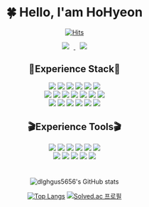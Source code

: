 <div align="center">
    
#  🍀 Hello, I'am HoHyeon

[![Hits](https://hits.seeyoufarm.com/api/count/incr/badge.svg?url=https%3A%2F%2Fgithub.com%2Fdlghgus5656&count_bg=%2379C83D&title_bg=%230F0E0E&icon=smugmug.svg&icon_color=%23FDFDFD&title=hits&edge_flat=false)](https://https://github.com/dlghgus5656)
    
<a href="https://notion.so/hohyeon-portfolio">
    <img 
        src="http://img.shields.io/badge/-Notion_portfolio-222222?style=flat&logo=Notion&link=https://notion.so/hohyeon-portfolio"
        style="height : auto; margin-left : 10px; margin-right : 10px;"/>
</a>

<a href="https://velog.io/@dlghgus5656">
    <img
        src="http://img.shields.io/badge/-Velog_blog-222222?style=flat&logo=Vector Logo Zone&link=https://velog.io/@dlghgus5656"
        style="height : auto; margin-left : 10px; margin-right : 10px;"/>
</a>
</br>
   
## 🎨Experience Stack🎨
<img src="https://img.shields.io/badge/JavaScript-F7DF1E?style=flat&logo=JavaScript&logoColor=white"/>
<img src="https://img.shields.io/badge/HTML-E34F26?style=flat-square&logo=HTML5&logoColor=white"/>
<img src="https://img.shields.io/badge/CSS-1572B6?style=flat-square&logo=CSS3&logoColor=white"/>
<img src="https://img.shields.io/badge/Python-3776AB?style=flat-square&logo=Python&logoColor=white"/>
<img src="https://img.shields.io/badge/Kotlin-7F52FF?style=flat-square&logo=Kotlin&logoColor=white"/>
<img src="https://img.shields.io/badge/Flutter-02569B?style=flat-square&logo=Flutter&logoColor=white"/>
</br>
<img src="https://img.shields.io/badge/React-61DAFB?style=flat-square&logo=React&logoColor=white"/>
<img src="https://img.shields.io/badge/bootstrap-7952B3?style=flat-square&logo=bootstrap&logoColor=white"/>
<img src="https://img.shields.io/badge/C-A8B9CC?style=flat-square&logo=C&logoColor=white"/>
<img src="https://img.shields.io/badge/Java-007396?style=flat-square&logo=Java&logoColor=white"/>
<img src="https://img.shields.io/badge/Go-00ADD8?style=flat-square&logo=Go&logoColor=white"/>
<img src="https://img.shields.io/badge/MongoDB-47A248?style=flat-square&logo=MongoDB&logoColor=white"/>
<img src="https://img.shields.io/badge/Docker-2496ED?style=flat-square&logo=Docker&logoColor=white"/>
</br>
<img src="https://img.shields.io/badge/jQuery-0769AD?style=flat-square&logo=jQuery&logoColor=white"/>
<img src="https://img.shields.io/badge/Ajax-0769AD?style=flat-square&logo=Ajax&logoColor=white"/>
<img src="https://img.shields.io/badge/Flask-000000?style=flat-square&logo=Flask&logoColor=white"/>
<img src="https://img.shields.io/badge/Android-3DDC84?style=flat-square&logo=Android&logoColor=white"/>
<img src="https://img.shields.io/badge/Hyperledger-2F3134?style=flat-square&logo=Hyperledger&logoColor=white"/>
<img src="https://img.shields.io/badge/AWS-232F3E?style=flat-square&logo=Amazon AWS&logoColor=white"/>


## 🎬Experience Tools🎬
<img src="https://img.shields.io/badge/GitHub-181717?style=flat-square&logo=GitHub&logoColor=white"/>
<img src="https://img.shields.io/badge/GitHub Desktop-181717?style=flat-square&logo=GitHub&logoColor=white"/>
<img src="https://img.shields.io/badge/Notion-000000?style=flat-square&logo=Notion&logoColor=white"/>
<img src="https://img.shields.io/badge/Figma-F24E1E?style=flat-square&logo=Figma&logoColor=white"/>
<img src="https://img.shields.io/badge/Slack-4A154B?style=flat-square&logo=Slack&logoColor=white"/>
<img src="https://img.shields.io/badge/Trello-0052CC?style=flat-square&logo=Trello&logoColor=white"/>
</br>
<img src="https://img.shields.io/badge/Discord-5865F2?style=flat-square&logo=Discord&logoColor=white"/>
<img src="https://img.shields.io/badge/Gather-6A5FBB?style=flat-square&logo=Gather&logoColor=white"/>
<img src="https://img.shields.io/badge/FileZilla-BF0000?style=flat-square&logo=FileZilla&logoColor=white"/>
<img src="https://img.shields.io/badge/Android Studio-3DDC84?style=flat-square&logo=Android Studio&logoColor=white"/>
<img src="https://img.shields.io/badge/VS Code-007ACC?style=flat-square&logo=Visual Studio Code&logoColor=white"/>

# 

![dlghgus5656's GitHub stats](https://github-readme-stats.vercel.app/api?username=dlghgus5656&show_icons=true&theme=midnight-purple)

[![Top Langs](https://github-readme-stats.vercel.app/api/top-langs/?username=dlghgus5656&layout=compact&theme=midnight-purple&langs_count=12)](https://github.com/anuraghazra/github-readme-stats)
[![Solved.ac 프로필](http://mazassumnida.wtf/api/v2/generate_badge?boj=hoz)](https://solved.ac/hoz)

</div>
